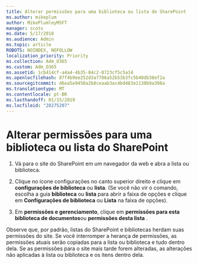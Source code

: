 ```yaml
---
title: Alterar permissões para uma biblioteca ou lista do SharePoint
ms.author: mikeplum
author: MikePlumleyMSFT
manager: scotv
ms.date: 5/17/2018
ms.audience: Admin
ms.topic: article
ROBOTS: NOINDEX, NOFOLLOW
localization_priority: Priority
ms.collection: Adm_O365
ms.custom: Adm_O365
ms.assetid: 1cb414cf-a4a4-4b35-84c2-0723cf5c5a14
ms.openlocfilehash: 87f4b9ee252d3a7786a52b53b3fc5b40db38ef2a
ms.sourcegitcommit: d6ea5e9458a2b8ceaab3ac4bd483e1130b9a398a
ms.translationtype: MT
ms.contentlocale: pt-BR
ms.lasthandoff: 01/15/2019
ms.locfileid: "28275207"
---
```

# <a name="change-permissions-for-a-sharepoint-list-or-library"></a>Alterar permissões para uma biblioteca ou lista do SharePoint

1. Vá para o site do SharePoint em um navegador da web e abra a lista ou biblioteca.
    
2. Clique no ícone configurações no canto superior direito e clique em **configurações de biblioteca** ou **lista**. (Se você não vir o comando, escolha a guia **biblioteca** ou **lista** para abrir a faixa de opções e clique em **Configurações de biblioteca** ou **Lista** na faixa de opções). 
    
3. Em **permissões e gerenciamento**, clique em **permissões para esta biblioteca de documentos**ou **permissões desta lista** .
    
Observe que, por padrão, listas do SharePoint e bibliotecas herdam suas permissões do site. Se você interromper a herança de permissões, as permissões atuais serão copiadas para a lista ou biblioteca e tudo dentro dela. Se as permissões para o site mais tarde forem alteradas, as alterações não aplicadas à lista ou biblioteca e os itens dentro dela.
  

